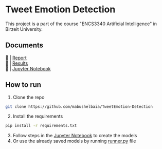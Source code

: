 # Tweet Emotion Detection
This project is a part of the course "ENCS3340 Artificial Intelligence" in Birzeit University.
## Documents 
🔗 | [Report](docs/PDF/Report.pdf)      
🔗 | [Results](docs/PDF/results.pdf)    
🔗 | [Jupyter Notebook](src/main.ipynb)     

## How to run
1. Clone the repo
```bash 
git clone https://github.com/mabushelbaia/TweetEmotion-Detection
```
2. Install the requirements
```bash
pip install -r requirements.txt
```
3. Follow steps in the [Jupyter Notebook](src/main.ipynb) to create the models
4. Or use the already saved models by running [runner.py](src/runner.py) file
```bash